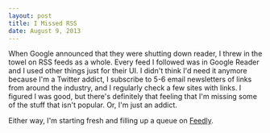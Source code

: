 ```yaml
---
layout: post
title: I Missed RSS
date: August 9, 2013
---
```


When Google announced that they were shutting down reader, I threw in the towel on RSS feeds as a whole. Every feed I followed was in Google Reader and I used other things just for their UI. I didn't think I'd need it anymore because I'm a Twitter addict, I subscribe to 5-6 email newsletters of links from around the industry, and I regularly check a few sites with links. I figured I was good, but there's definitely that feeling that I'm missing some of the stuff that isn't popular. Or, I'm just an addict.

Either way, I'm starting fresh and filling up a queue on [Feedly](http://www.feedly.com).